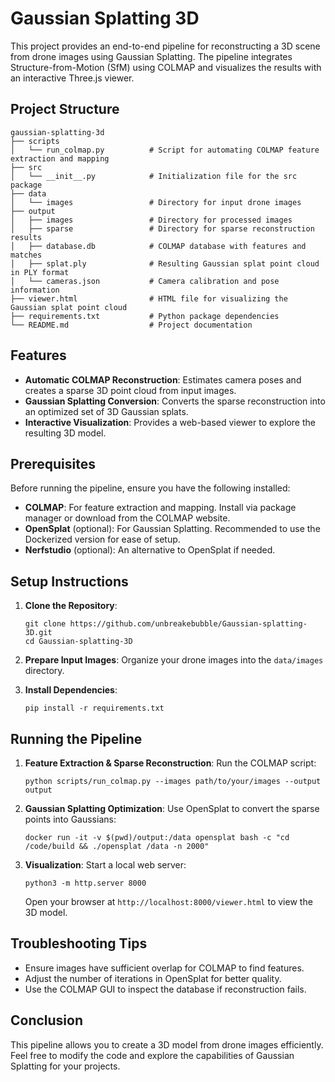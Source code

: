 # Gaussian Splatting 3D

This project provides an end-to-end pipeline for reconstructing a 3D scene from drone images using Gaussian Splatting. The pipeline integrates Structure-from-Motion (SfM) using COLMAP and visualizes the results with an interactive Three.js viewer.

## Project Structure

```
gaussian-splatting-3d
├── scripts
│   └── run_colmap.py          # Script for automating COLMAP feature extraction and mapping
├── src
│   └── __init__.py            # Initialization file for the src package
├── data
│   └── images                 # Directory for input drone images
├── output
│   ├── images                 # Directory for processed images
│   ├── sparse                 # Directory for sparse reconstruction results
│   ├── database.db            # COLMAP database with features and matches
│   ├── splat.ply              # Resulting Gaussian splat point cloud in PLY format
│   └── cameras.json           # Camera calibration and pose information
├── viewer.html                # HTML file for visualizing the Gaussian splat point cloud
├── requirements.txt           # Python package dependencies
└── README.md                  # Project documentation
```

## Features

- **Automatic COLMAP Reconstruction**: Estimates camera poses and creates a sparse 3D point cloud from input images.
- **Gaussian Splatting Conversion**: Converts the sparse reconstruction into an optimized set of 3D Gaussian splats.
- **Interactive Visualization**: Provides a web-based viewer to explore the resulting 3D model.

## Prerequisites

Before running the pipeline, ensure you have the following installed:

- **COLMAP**: For feature extraction and mapping. Install via package manager or download from the COLMAP website.
- **OpenSplat** (optional): For Gaussian Splatting. Recommended to use the Dockerized version for ease of setup.
- **Nerfstudio** (optional): An alternative to OpenSplat if needed.

## Setup Instructions

1. **Clone the Repository**:
   ```
   git clone https://github.com/unbreakebubble/Gaussian-splatting-3D.git
   cd Gaussian-splatting-3D
   ```

2. **Prepare Input Images**: Organize your drone images into the `data/images` directory.

3. **Install Dependencies**:
   ```
   pip install -r requirements.txt
   ```

## Running the Pipeline

1. **Feature Extraction & Sparse Reconstruction**:
   Run the COLMAP script:
   ```
   python scripts/run_colmap.py --images path/to/your/images --output output
   ```

2. **Gaussian Splatting Optimization**:
   Use OpenSplat to convert the sparse points into Gaussians:
   ```
   docker run -it -v $(pwd)/output:/data opensplat bash -c "cd /code/build && ./opensplat /data -n 2000"
   ```

3. **Visualization**:
   Start a local web server:
   ```
   python3 -m http.server 8000
   ```
   Open your browser at `http://localhost:8000/viewer.html` to view the 3D model.

## Troubleshooting Tips

- Ensure images have sufficient overlap for COLMAP to find features.
- Adjust the number of iterations in OpenSplat for better quality.
- Use the COLMAP GUI to inspect the database if reconstruction fails.

## Conclusion

This pipeline allows you to create a 3D model from drone images efficiently. Feel free to modify the code and explore the capabilities of Gaussian Splatting for your projects.